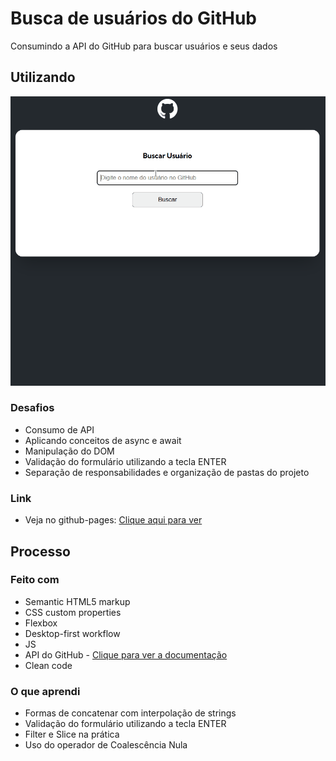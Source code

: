 # Busca de usuários do GitHub
Consumindo a API do GitHub para buscar usuários e seus dados

## Utilizando

![](./github-search.gif)

### Desafios

- Consumo de API
- Aplicando conceitos de async e await
- Manipulação do DOM
- Validação do formulário utilizando a tecla ENTER
- Separação de responsabilidades e organização de pastas do projeto

### Link

- Veja no github-pages: [Clique aqui para ver](https://wolfrand.github.io/fetch-github-api/)

## Processo

### Feito com

- Semantic HTML5 markup
- CSS custom properties
- Flexbox
- Desktop-first workflow
- JS
- API do GitHub - [Clique para ver a documentação](https://docs.github.com/pt/rest?apiVersion=2022-11-28)
- Clean code

### O que aprendi

- Formas de concatenar com interpolação de strings
- Validação do formulário utilizando a tecla ENTER
- Filter e Slice na prática
- Uso do operador de Coalescência Nula